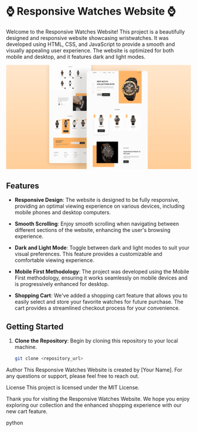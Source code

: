 # ⌚ Responsive Watches Website ⌚

Welcome to the Responsive Watches Website! This project is a beautifully designed and responsive website showcasing wristwatches. It was developed using HTML, CSS, and JavaScript to provide a smooth and visually appealing user experience. The website is optimized for both mobile and desktop, and it features dark and light modes.

![Website Preview](/preview.png)

## Features

- **Responsive Design**: The website is designed to be fully responsive, providing an optimal viewing experience on various devices, including mobile phones and desktop computers.

- **Smooth Scrolling**: Enjoy smooth scrolling when navigating between different sections of the website, enhancing the user's browsing experience.

- **Dark and Light Mode**: Toggle between dark and light modes to suit your visual preferences. This feature provides a customizable and comfortable viewing experience.

- **Mobile First Methodology**: The project was developed using the Mobile First methodology, ensuring it works seamlessly on mobile devices and is progressively enhanced for desktop.

- **Shopping Cart**: We've added a shopping cart feature that allows you to easily select and store your favorite watches for future purchase. The cart provides a streamlined checkout process for your convenience.

## Getting Started

1. **Clone the Repository**: Begin by cloning this repository to your local machine.

   ```bash
   git clone <repository_url>

Author
This Responsive Watches Website is created by [Your Name]. For any questions or support, please feel free to reach out.

License
This project is licensed under the MIT License.

Thank you for visiting the Responsive Watches Website. We hope you enjoy exploring our collection and the enhanced shopping experience with our new cart feature.

python

   
